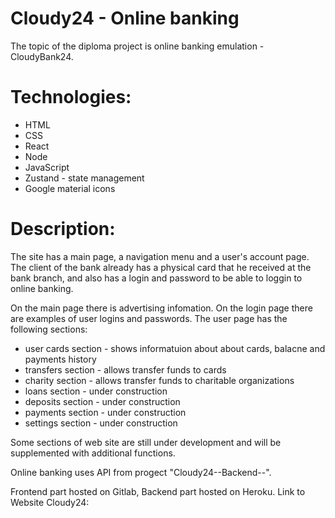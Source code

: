 # Cloudy24 - Online banking
The topic of the diploma project is online banking emulation - CloudyBank24.

# Technologies: 
 * HTML
 * CSS
 * React
 * Node
 * JavaScript
 * Zustand - state management
 * Google material icons
 
# Description:
The site has a main page, a navigation menu and a user's account page. The client of the bank already has a physical card that he received at the bank branch, and also has a login and password to be able to loggin to online banking.  

On the main page there is advertising infomation.
On the login page there are examples of user logins and passwords.
The user page has the following sections: 
  * user cards section - shows informatuion about about cards, balacne and payments history
  * transfers section - allows transfer funds to cards
  * charity section - allows transfer funds to charitable organizations
  * loans section - under construction
  * deposits section - under construction
  * payments section - under construction
  * settings section -  under construction
  
Some sections of web site are still under development and will be supplemented with additional functions.

Online banking uses API from progect "Cloudy24--Backend--". 

Frontend part hosted on Gitlab, Backend part hosted on Heroku.
Link to Website Cloudy24: 

